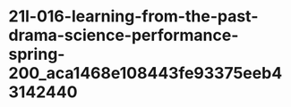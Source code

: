 # 21l-016-learning-from-the-past-drama-science-performance-spring-200_aca1468e108443fe93375eeb43142440